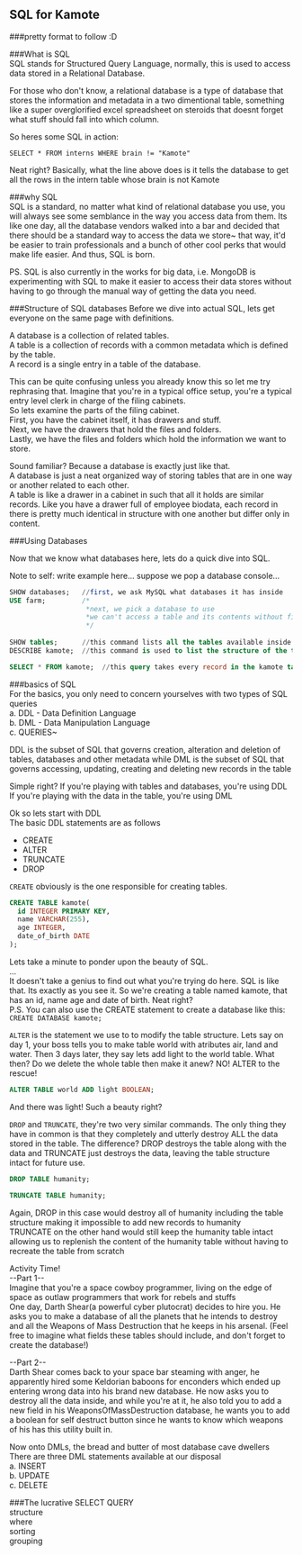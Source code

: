 ## SQL for Kamote
###pretty format to follow :D

###What is SQL  
SQL stands for Structured Query Language, normally, this is used to access data stored in a Relational Database.

For those who don't know, a relational database is a type of database that stores the information and metadata in a two dimentional table, something like a super overglorified excel spreadsheet on steroids that doesnt forget what stuff should fall into which column.

So heres some SQL in action:

`SELECT * FROM interns WHERE brain != "Kamote"`

Neat right? Basically, what the line above does is it tells the database to get all the rows in the intern table whose brain is not Kamote

###why SQL  
SQL is a standard, no matter what kind of relational database you use, you will always see some semblance in the way you access data from them. Its like one day, all the database vendors walked into a bar and decided that there should be a standard way to access the data we store~ that way, it'd be easier to train professionals and a bunch of other cool perks that would make life easier. And thus, SQL is born.  

PS. SQL is also currently in the works for big data, i.e. MongoDB is experimenting with SQL to make it easier to access their data stores without having to go through the manual way of getting the data you need.  

###Structure of SQL databases
Before we dive into actual SQL, lets get everyone on the same page with definitions.  

A database is a collection of related tables.  
A table is a collection of records with a common metadata which is defined by the table.  
A record is a single entry in a table of the database.  

This can be quite confusing unless you already know this so let me try rephrasing that.
Imagine that you're in a typical office setup, you're a typical entry level clerk in charge of the filing cabinets.   
So lets examine the parts of the filing cabinet.  
First, you have the cabinet itself, it has drawers and stuff.  
Next, we have the drawers that hold the files and folders.  
Lastly, we have the files and folders which hold the information we want to store.  

Sound familiar? Because a database is exactly just like that.  
A database is just a neat organized way of storing tables that are in one way or another related to each other.  
A table is like a drawer in a cabinet in such that all it holds are similar records. Like you have a drawer full of employee biodata, each record in there is pretty much identical in structure with one another but differ only in content. 

###Using Databases

Now that we know what databases here, lets do a quick dive into SQL.  

Note to self: write example here...
suppose we pop a database console...  

```sql
SHOW databases;   //first, we ask MySQL what databases it has inside
USE farm;         /*
                   *next, we pick a database to use
                   *we can't access a table and its contents without first selecting a table
                   */
                   
SHOW tables;      //this command lists all the tables available inside the database
DESCRIBE kamote;  //this command is used to list the structure of the table(its attributes, datatypes, etc.)

SELECT * FROM kamote;  //this query takes every record in the kamote table and the displays it
```

###basics of SQL  
For the basics, you only need to concern yourselves with two types of SQL queries  
  a. DDL - Data Definition Language  
  b. DML - Data Manipulation Language  
  c. QUERIES~  

DDL is the subset of SQL that governs creation, alteration and deletion of tables, databases and other metadata while DML is the subset of SQL that governs accessing, updating, creating and deleting new records in the table

Simple right? 
If you're playing with tables and databases, you're using DDL  
If you're playing with the data in the table, you're using DML  

Ok so lets start with DDL  
The basic DDL statements are as follows  
* CREATE
* ALTER
* TRUNCATE
* DROP

`CREATE` obviously is the one responsible for creating tables. 

```sql
CREATE TABLE kamote(
  id INTEGER PRIMARY KEY,
  name VARCHAR(255),
  age INTEGER,
  date_of_birth DATE
);
```

Lets take a minute to ponder upon the beauty of SQL.  
...  
It doesn't take a genius to find out what you're trying do here. SQL is like that. Its exactly as you see it. So we're creating a table named kamote, that has an id, name age and date of birth. Neat right?  
P.S. You can also use the CREATE statement to create a database like this: `CREATE DATABASE kamote;`

`ALTER` is the statement we use to to modify the table structure. Lets say on day 1, your boss tells you to make table world with atributes air, land and water. Then 3 days later, they say lets add light to the world table. What then? Do we delete the whole table then make it anew? NO! ALTER to the rescue!

```sql
ALTER TABLE world ADD light BOOLEAN;
```

And there was light! Such a beauty right?  

`DROP` and `TRUNCATE`, they're two very similar commands. The only thing they have in common is that they completely and utterly destroy ALL the data stored in the table. The difference? DROP destroys the table along with the data and TRUNCATE just destroys the data, leaving the table structure intact for future use.  

```sql
DROP TABLE humanity;

TRUNCATE TABLE humanity;
```

Again, DROP in this case would destroy all of humanity including the table structure making it impossible to add new records to humanity  
TRUNCATE on the other hand would still keep the humanity table intact allowing us to replenish the content of the humanity table without having to recreate the table from scratch  

Activity Time!  
--Part 1--  
Imagine that you're a space cowboy programmer, living on the edge of space as outlaw programmers that work for rebels and stuffs  
One day, Darth Shear(a powerful cyber plutocrat) decides to hire you. He asks you to make a database of all the planets that he intends to destroy and all the Weapons of Mass Destruction that he keeps in his arsenal. (Feel free to imagine what fields these tables should include, and don't forget to create the database!)

--Part 2--  
Darth Shear comes back to your space bar steaming with anger, he apparently hired some Keldorian baboons for enconders which ended up entering wrong data into his brand new database. He now asks you to destroy all the data inside, and while you're at it, he also told you to add a new field in his WeaponsOfMassDestruction database, he wants you to add a boolean for self destruct button since he wants to know which weapons of his has this utility built in.


Now onto DMLs, the bread and butter of most database cave dwellers  
There are three DML statements available at our disposal  
  a. INSERT  
  b. UPDATE  
  c. DELETE  



###The lucrative SELECT QUERY  
  structure  
  where  
  sorting  
  grouping  
